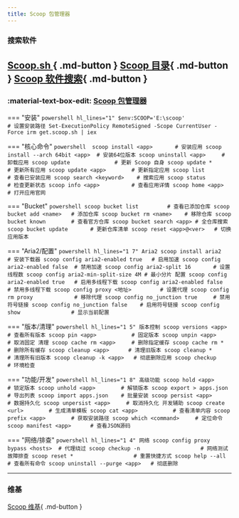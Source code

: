```yaml
---
title: Scoop 包管理器
---
```


### 搜索软件
[Scoop.sh ](https://scoop.sh/){ .md-button }
[Scoop 目录](https://rasa.github.io/scoop-directory/search){ .md-button }
[Scoop 软件搜索](https://scoop.eallion.com/){ .md-button }
---

### :material-text-box-edit: [Scoop 包管理器](https://github.com/ScoopInstaller/Scoop "来自Scoop官网")

=== "安装" 
	```powershell hl_lines="1"
	$env:SCOOP='E:\scoop'				# 设置安装路径
	Set-ExecutionPolicy RemoteSigned -Scope CurrentUser -Force
	irm get.scoop.sh | iex
	```
	
=== "核心命令"
	```powershell 
	scoop install <app>       # 安装应用
	scoop install --arch 64bit <app>  # 安装64位版本
	scoop uninstall <app>     # 卸载应用
	scoop update              # 更新 Scoop 自身
	scoop update *            # 更新所有应用
	scoop update <app>        # 更新指定应用
	scoop list                # 查看已安装应用
	scoop search <keyword>    # 搜索应用
	scoop status              # 检查更新状态
	scoop info <app>          # 查看应用详情
	scoop home <app>          # 打开应用官网
	```

=== "Bucket"
	```powershell
	scoop bucket list         # 查看已添加仓库
	scoop bucket add <name>   # 添加仓库
	scoop bucket rm <name>    # 移除仓库
	scoop bucket known        # 查看官方仓库
	scoop bucket search <app> # 全仓库搜索
	scoop bucket update       # 更新仓库清单
	scoop reset <app>@<ver>   # 切换应用版本
	```

=== "Aria2/配置"
	```powershell hl_lines="1 7"
	Aria2
	scoop install aria2               # 安装下载器
	scoop config aria2-enabled true   # 启用加速
	scoop config aria2-enabled false  # 禁用加速
	scoop config aria2-split 16       # 设置线程数
	scoop config aria2-min-split-size 4M # 最小分片
	配置
	scoop config aria2-enabled true   # 启用多线程下载
	scoop config aria2-enabled false  # 禁用多线程下载
	scoop config proxy <地址>         # 设置代理
	scoop config rm proxy             # 移除代理
	scoop config no_junction true     # 禁用符号链接
	scoop config no_junction false    # 启用符号链接
	scoop config show                # 显示当前配置
	```

=== "版本/清理"
	```powershell hl_lines="1 5"
	版本控制
	scoop versions <app>      # 查看所有版本
	scoop pin <app>           # 固定版本
	scoop unpin <app>         # 取消固定
	清理
	scoop cache rm <app>     # 删除指定缓存
	scoop cache rm *         # 删除所有缓存
	scoop cleanup <app>      # 清理旧版本
	scoop cleanup *          # 清理所有旧版本
	scoop cleanup -k <app>   # 彻底删除应用
	scoop checkup            # 环境检查
	```

=== "功能/开发"
	```powershell hl_lines="1 8"
	高级功能
	scoop hold <app>          # 锁定版本
	scoop unhold <app>        # 解锁版本
	scoop export > apps.json  # 导出列表
	scoop import apps.json    # 批量安装
	scoop persist <app>       # 数据持久化
	scoop unpersist <app>     # 取消持久化
    开发辅助
	scoop create <url>        # 生成清单模板
	scoop cat <app>           # 查看清单内容
	scoop prefix <app>        # 获取安装路径
	scoop which <command>     # 定位命令
	scoop manifest <app>      # 查看JSON源码
	```

=== "网络/排查"
	```powershell hl_lines="1 4"
	网络
	scoop config proxy bypass <hosts>  # 代理绕过
	scoop checkup -n                   # 网络测试
	故障排查
	scoop reset *                   # 重置快捷方式
	scoop help --all                # 查看所有命令
	scoop uninstall --purge <app>   # 彻底删除
	```
	
---

### 维基
[Scoop 维基](https://github.com/ScoopInstaller/Scoop/wiki){ .md-button }





